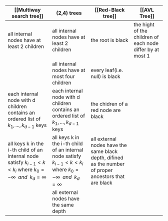 
| [[Multiway search tree]]                                                                                                    | (2,4) trees                                                                                                                 | [[Red-Black tree]]                                                                                     | [[AVL Tree]]                                               |
| --------------------------------------------------------------------------------------------------------------------------- | --------------------------------------------------------------------------------------------------------------------------- | ------------------------------------------------------------------------------------------------------ | ---------------------------------------------------------- |
| all internal nodes have at least 2 children                                                                                 | all internal nodes have at least 2 children                                                                                 | the root is black                                                                                      | the hight of the children of each node differ by at most 1 |
|                                                                                                                             | all internal nodes have at most four children                                                                               | every leaf(i.e. null) is black                                                                         |                                                            |
| each internal node with d children contains an ordered list of $k_{1},...,k_{d-1}$ keys                                     | each internal node with d children contains an ordered list of $k_{1},...,k_{d-1}$ keys                                     | the chidren of a red node are black                                                                    |                                                            |
| all keys k in the i-th child of an internal node satisfy $k_{i-1}<k<k_{i}$ where $k_{0}=-\infty\,\,\,and\,\,\,k_{d}=\infty$ | all keys k in the i-th child of an internal node satisfy $k_{i-1}<k<k_{i}$ where $k_{0}=-\infty\,\,\,and\,\,\,k_{d}=\infty$ | all external nodes have the same black depth, difined as the number of proper ancestors that are black |                                                            |
|                                                                                                                             | all external nodes have the same depth                                                                                      |                                                                                                        |                                                            |

